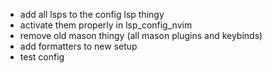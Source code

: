 - add all lsps to the config lsp thingy
- activate them properly in lsp_config_nvim
- remove old mason thingy (all mason plugins and keybinds)
- add formatters to new setup
- test config 
